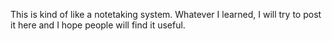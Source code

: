 This is kind of like a notetaking system. Whatever I learned, I will try to post it here and I hope people will find it useful.
